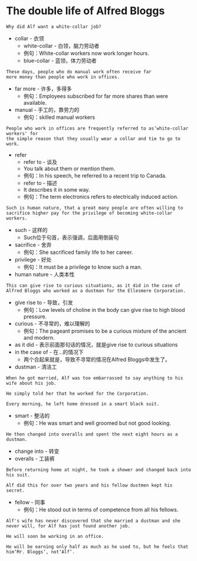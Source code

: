 # The double life of Alfred Bloggs
```
Why did Alf want a white-collar job?
```
* collar - 衣领
    * white-collar - 白领，脑力劳动者
    * 例句：White-collar workers now work longer hours.
    * blue-collar - 蓝领，体力劳动者
```
These days, people who do manual work often receive far 
more money than people who work in offices.
```
* far more - 许多，多得多
    * 例句：Employees subscribed for far more shares than were available.
* manual - 手工的，靠劳力的
    * 例句：skilled manual workers
```
People who work in offices are frequently referred to as‘white-collar workers' for 
the simple reason that they usually wear a collar and tie to go to work. 
```
* refer
    * refer to - 谈及
    * You talk about them or mention them.
    * 例句：In his speech, he referred to a recent trip to Canada.
    * refer to - 描述
    * It describes it in some way.
    * 例句：The term electronics refers to electrically induced action.
```
Such is human nature, that a great many people are often willing to sacrifice higher pay for the privilege of becoming white-collar workers.
```
* such - 这样的
    * Such位于句首，表示强调，后面用倒装句
* sacrifice - 舍弃
    * 例句：She sacrificed family life to her career.
* privilege - 好处
    * 例句：It must be a privilege to know such a man.
* human nature - 人类本性
```
This can give rise to curious situations, as it did in the case of Alfred Bloggs who worked as a dustman for the Ellesmere Corporation.
```
* give rise to - 导致，引发
    * 例句：Low levels of choline in the body can give rise to high blood pressure.
* curious - 不寻常的，难以理解的
    * 例句：The pageant promises to be a curious mixture of the ancient and modern.
* as it did - 表示前面那句话的情况，就是give rise to curious situations
* in the case of - 在...的情况下
    * 两个合起来就是，导致不寻常的情况在Alfred Bloggs中发生了。
* dustman - 清洁工
```
When he got married, Alf was too embarrassed to say anything to his wife about his job.
```
```
He simply told her that he worked for the Corporation. 
```
```
Every morning, he left home dressed in a smart black suit.
```
* smart - 整洁的
    * 例句：He was smart and well groomed but not good looking.
```
He then changed into overalls and spent the next eight hours as a dustman.
```
* change into - 转变
* overalls - 工装裤
```
Before returning home at night, he took a shower and changed back into his suit. 
```
```
Alf did this for over two years and his fellow dustmen kept his secret.
```
* fellow - 同事
    * 例句：He stood out in terms of competence from all his fellows.
```
Alf's wife has never discovered that she married a dustman and she never will, for Alf has just found another job.
```
```
He will soon be working in an office. 
```
```
He will be earning only half as much as he used to, but he feels that him‘Mr. Bloggs’, not‘Alf’.
```
